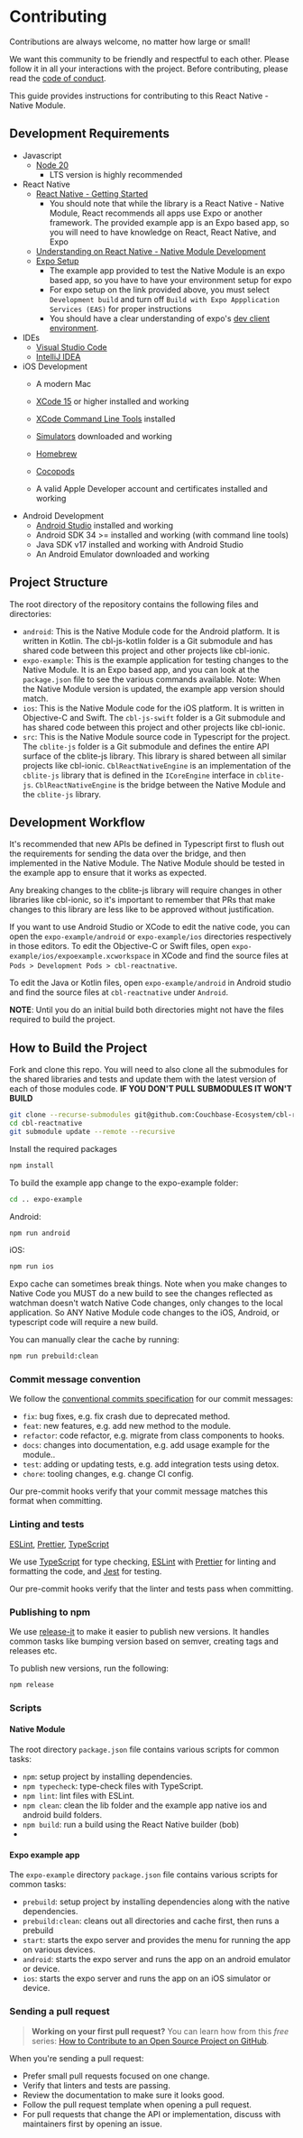 # Contributing

Contributions are always welcome, no matter how large or small!

We want this community to be friendly and respectful to each other. Please follow it in all your interactions with the project. Before contributing, please read the [code of conduct](./CODE_OF_CONDUCT.md).

This guide provides instructions for contributing to this React Native - Native Module.


## Development Requirements
- Javascript
  - [Node 20](https://formulae.brew.sh/formula/node@20)
    - LTS version is highly recommended
- React Native
  - [React Native - Getting Started](https://reactnative.dev/docs/environment-setup)
    - You should note that while the library is a React Native - Native Module, React recommends all apps use Expo or another framework.  The provided example app is an Expo based app, so you will need to have knowledge on React, React Native, and Expo
  - [Understanding on React Native - Native Module Development](https://reactnative.dev/docs/native-modules-intro)
  - [Expo Setup](https://docs.expo.dev/get-started/set-up-your-environment/?platform=ios&device=physical&mode=development-build&buildEnv=local)
    - The example app provided to test the Native Module is an expo based app, so you have to have your environment setup for expo
    - For expo setup on the link provided above, you must select `Development build` and turn off `Build with Expo Appplication Services (EAS)` for proper instructions
    - You should have a clear understanding of expo's [dev client environment](https://docs.expo.dev/guides/local-app-development/#local-builds-with-expo-dev-client).
- IDEs
  - [Visual Studio Code](https://code.visualstudio.com/download)
  - [IntelliJ IDEA](https://www.jetbrains.com/idea/download/)
- iOS Development
  - A modern Mac
  - [XCode 15](https://developer.apple.com/xcode/) or higher installed and working
  - [XCode Command Line Tools](https://developer.apple.com/download/more/) installed
  - [Simulators](https://developer.apple.com/documentation/safari-developer-tools/installing-xcode-and-simulators) downloaded and working
  - [Homebrew](https://brew.sh/)
  - [Cocopods](https://formulae.brew.sh/formula/cocoapods)

  - A valid Apple Developer account and certificates installed and working
- Android Development
  - [Android Studio](https://developer.android.com/studio?gad_source=1&gclid=CjwKCAjwzN-vBhAkEiwAYiO7oALYfxbMYW_zkuYoacS9TX16aItdvLYe6GB7_j1QwvXBjFDRkawfUBoComcQAvD_BwE&gclsrc=aw.ds) installed and working
  - Android SDK 34 >= installed and working (with command line tools)
  - Java SDK v17 installed and working with Android Studio
  - An Android Emulator downloaded and working

## Project Structure

The root directory of the repository contains the following files and directories:
- `android`:  This is the Native Module code for the Android platform.  It is written in Kotlin. The cbl-js-kotlin folder is a Git submodule and has shared code between this project and other projects like cbl-ionic.
- `expo-example`: This is the example application for testing changes to the Native Module.  It is an Expo based app, and you can look at the `package.json` file to see the various commands available.  Note:  When the Native Module version is updated, the example app version should match.
- `ios`: This is the Native Module code for the iOS platform.  It is written in Objective-C and Swift.  The `cbl-js-swift` folder is a Git submodule and has shared code between this project and other projects like cbl-ionic.
- `src`: This is the Native Module source code in Typescript for the project. The `cblite-js` folder is a Git submodule and defines the entire API surface of the cblite-js library.  This library is shared between all similar projects like cbl-ionic.  `CblReactNativeEngine` is an implementation of the `cblite-js` library that is defined in the `ICoreEngine` interface in `cblite-js`.  `CblReactNativeEngine` is the bridge between the Native Module and the `cblite-js` library.

## Development Workflow

It's recommended that new APIs be defined in Typescript first to flush out the requirements for sending the data over the bridge, and then implemented in the Native Module.  The Native Module should be tested in the example app to ensure that it works as expected.

Any breaking changes to the cblite-js library will require changes in other libraries like cbl-ionic, so it's important to remember that PRs that make changes to this library are less like to be approved without justification.

If you want to use Android Studio or XCode to edit the native code, you can open the `expo-example/android` or `expo-example/ios` directories respectively in those editors. To edit the Objective-C or Swift files, open `expo-example/ios/expoexample.xcworkspace` in XCode and find the source files at `Pods > Development Pods > cbl-reactnative`.

To edit the Java or Kotlin files, open `expo-example/android` in Android studio and find the source files at `cbl-reactnative` under `Android`.

**NOTE**:  Until you do an initial build both directories might not have the files required to build the project.

## How to Build the Project

Fork and clone this repo.  You will need to also clone all the submodules for the shared libraries and tests and update them with the latest version of each of those modules code.  **IF YOU DON'T PULL SUBMODULES IT WON'T BUILD**

```sh
git clone --recurse-submodules git@github.com:Couchbase-Ecosystem/cbl-reactnative.git
cd cbl-reactnative
git submodule update --remote --recursive
```

Install the required packages
```sh
npm install
```

To build the example app change to the expo-example folder:
```sh
cd .. expo-example
```

Android:
```sh
npm run android
```

iOS:

```sh
npm run ios
```
Expo cache can sometimes break things.  Note when you make changes to Native Code you MUST do a new build to see the changes reflected as watchman doesn't watch Native Code changes, only changes to the local application.  So ANY Native Module code changes to the iOS, Android, or typescript code will require a new build.

You can manually clear the cache by running:
```sh
npm run prebuild:clean
```

### Commit message convention

We follow the [conventional commits specification](https://www.conventionalcommits.org/en) for our commit messages:

- `fix`: bug fixes, e.g. fix crash due to deprecated method.
- `feat`: new features, e.g. add new method to the module.
- `refactor`: code refactor, e.g. migrate from class components to hooks.
- `docs`: changes into documentation, e.g. add usage example for the module..
- `test`: adding or updating tests, e.g. add integration tests using detox.
- `chore`: tooling changes, e.g. change CI config.

Our pre-commit hooks verify that your commit message matches this format when committing.

### Linting and tests

[ESLint](https://eslint.org/), [Prettier](https://prettier.io/), [TypeScript](https://www.typescriptlang.org/)

We use [TypeScript](https://www.typescriptlang.org/) for type checking, [ESLint](https://eslint.org/) with [Prettier](https://prettier.io/) for linting and formatting the code, and [Jest](https://jestjs.io/) for testing.

Our pre-commit hooks verify that the linter and tests pass when committing.

### Publishing to npm

We use [release-it](https://github.com/release-it/release-it) to make it easier to publish new versions. It handles common tasks like bumping version based on semver, creating tags and releases etc.

To publish new versions, run the following:

```sh
npm release
```

### Scripts

#### Native Module
The root directory `package.json` file contains various scripts for common tasks:

- `npm`: setup project by installing dependencies.
- `npm typecheck`: type-check files with TypeScript.
- `npm lint`: lint files with ESLint.
- `npm clean`: clean the lib folder and the example app native ios and android build folders.
- `npm build`: run a build using the React Native builder (bob)
-
#### Expo example app
The `expo-example` directory `package.json` file contains various scripts for common tasks:

- `prebuild`: setup project by installing dependencies along with the native dependencies.
- `prebuild:clean`: cleans out all directories and cache first, then runs a prebuild
- `start`: starts the expo server and provides the menu for running the app on various devices.
- `android`: starts the expo server and runs the app on an android emulator or device.
- `ios`: starts the expo server and runs the app on an iOS simulator or device.

### Sending a pull request

> **Working on your first pull request?** You can learn how from this _free_ series: [How to Contribute to an Open Source Project on GitHub](https://app.egghead.io/playlists/how-to-contribute-to-an-open-source-project-on-github).

When you're sending a pull request:

- Prefer small pull requests focused on one change.
- Verify that linters and tests are passing.
- Review the documentation to make sure it looks good.
- Follow the pull request template when opening a pull request.
- For pull requests that change the API or implementation, discuss with maintainers first by opening an issue.
